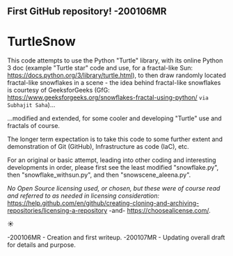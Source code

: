 ## First GitHub repository!  -200106MR
# TurtleSnow

This code attempts to use the Python "Turtle" library, with its online Python 3 doc (example "Turtle star" code and use, for a fractal-like Sun:  https://docs.python.org/3/library/turtle.html), to then draw randomly located fractal-like snowflakes in a scene - the idea behind fractal-like snowflakes is courtesy of GeeksforGeeks (GfG:  https://www.geeksforgeeks.org/snowflakes-fractal-using-python/ `via Subhajit Saha`)...  

...modified and extended, for some cooler and developing "Turtle" use and fractals of course.

The longer term expectation is to take this code to some further extent and demonstration of Git (GitHub), Infrastructure as code (IaC), etc.

For an original or basic attempt, leading into other coding and interesting developments in order, please first see the least modified  "snowflake.py", then "snowflake_withsun.py", and then "snowscene_aleena.py". 

*No Open Source licensing used, or chosen, but these were of course read and referred to as needed in licensing consideration:*  https://help.github.com/en/github/creating-cloning-and-archiving-repositories/licensing-a-repository -and- https://choosealicense.com/.

:sunny:

-200106MR - Creation and first writeup.
-200107MR - Updating overall draft for details and purpose.
